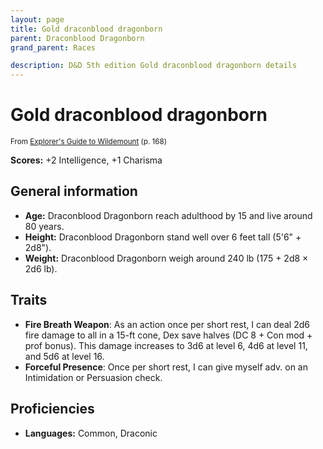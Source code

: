 ```yaml
---
layout: page
title: Gold draconblood dragonborn
parent: Draconblood Dragonborn
grand_parent: Races

description: D&D 5th edition Gold draconblood dragonborn details
---
```


# Gold draconblood dragonborn

<small>From <a target="_blank" href="https://dnd.wizards.com/products/wildemount">Explorer's Guide to Wildemount</a> (p. 168)</small>

**Scores:** +2 Intelligence, +1 Charisma

## General information

- **Age:** Draconblood Dragonborn reach adulthood by 15 and live around 80 years.
- **Height:** Draconblood Dragonborn stand well over 6 feet tall (5'6" + 2d8").
- **Weight:** Draconblood Dragonborn weigh around 240 lb (175 + 2d8 × 2d6 lb).

## Traits

- **Fire Breath Weapon**: As an action once per short rest, I can deal 2d6 fire damage to all in a 15-ft cone, Dex save halves (DC 8 + Con mod + prof bonus). This damage increases to 3d6 at level 6, 4d6 at level 11, and 5d6 at level 16.
- **Forceful Presence**: Once per short rest, I can give myself adv. on an Intimidation or Persuasion check.

## Proficiencies

- **Languages:** Common, Draconic